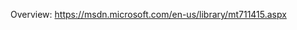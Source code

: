 <!-- 
NavPath: Bing Web Search API
LinkLabel: Overview
Weight: 80
ExternalLink: https://msdn.microsoft.com/en-us/library/mt711415.aspx 
-->

Overview: https://msdn.microsoft.com/en-us/library/mt711415.aspx
